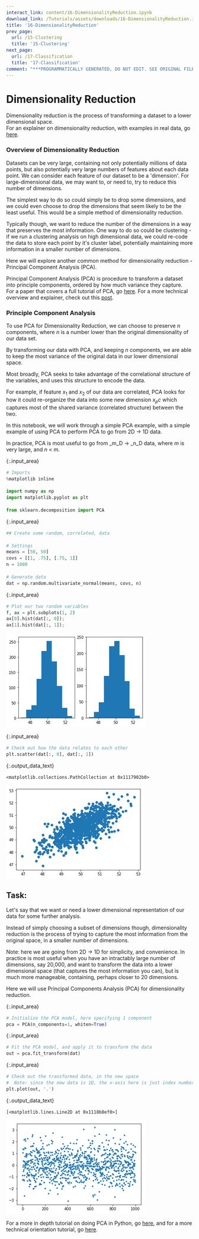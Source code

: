 ```yaml
---
interact_link: content/16-DimensionalityReduction.ipynb
download_link: /Tutorials/assets/downloads/16-DimensionalityReduction.ipynb.zip
title: '16-DimensionalityReduction'
prev_page:
  url: /15-Clustering
  title: '15-Clustering'
next_page:
  url: /17-Classification
  title: '17-Classification'
comment: "***PROGRAMMATICALLY GENERATED, DO NOT EDIT. SEE ORIGINAL FILES IN /content***"
---
```


# Dimensionality Reduction

<div class="alert alert-success">
Dimensionality reduction is the process of transforming a dataset to a lower dimensional space. 
</div>

<div class="alert alert-info">
For an explainer on dimensionality reduction, with examples in real data, go
<a href="http://colah.github.io/posts/2014-10-Visualizing-MNIST/" class="alert-link">here</a>.
</div>

### Overview of Dimensionality Reduction

Datasets can be very large, containing not only potentially millions of data points, but also potentially very large numbers of features about each data point. We can consider each feature of our dataset to be a 'dimension'. For large-dimensional data, we may want to, or need to, try to reduce this number of dimensions. 

The simplest way to do so could simply be to drop some dimensions, and we could even choose to drop the dimensions that seem likely to be the least useful. This would be a simple method of dimensionality reduction. 

Typically though, we want to reduce the number of the dimensions in a way that preserves the most information. One way to do so could be clustering - if we run a clustering analysis on high dimensional data, we could re-code the data to store each point by it's cluster label, potentially maintaining more information in a smaller number of dimensions. 

Here we will explore another common method for dimensionality reduction - Principal Component Analysis (PCA). 

<div class="alert alert-success">
Principal Component Analysis (PCA) is procedure to transform a dataset into principle components, ordered by how much variance they capture.
</div>

<div class="alert alert-info">
For a paper that covers a full tutorial of PCA, go 
<a href="https://arxiv.org/pdf/1404.1100.pdf" class="alert-link">here</a>.
For a more technical overview and explainer, check out this 
<a href="http://alexhwilliams.info/itsneuronalblog/2016/03/27/pca/" class="alert-link">post</a>.
</div>

### Principle Component Analysis

To use PCA for Dimensionality Reduction, we can choose to preserve _n_ components, where _n_ is a number lower than the original dimensionality of our data set. 

By transforming our data with PCA, and keeping _n_ components, we are able to keep the most variance of the original data in our lower dimensional space.

Most broadly, PCA seeks to take advantage of the correlational structure of the variables, and uses this structure to encode the data. 

For example, if feature $x_1$ and $x_2$ of our data are correlated, PCA looks for how it could re-organize the data into some new dimension $x_pc$ which captures most of the shared variance (correlated structure) between the two. 

In this notebook, we will work through a simple PCA example, with a simple example of using PCA to perform PCA to go from 2D -> 1D data. 

In practice, PCA is most useful to go from _m_D -> _n_D data, where _m_ is very large, and _n_ < _m_. 



{:.input_area}
```python
# Imports
%matplotlib inline

import numpy as np
import matplotlib.pyplot as plt

from sklearn.decomposition import PCA
```




{:.input_area}
```python
## Create some random, correlated, data

# Settings
means = [50, 50]
covs = [[1, .75], [.75, 1]]
n = 1000

# Generate data
dat = np.random.multivariate_normal(means, covs, n)
```




{:.input_area}
```python
# Plot our two random variables
f, ax = plt.subplots(1, 2)
ax[0].hist(dat[:, 0]);
ax[1].hist(dat[:, 1]);
```



![png](../images/build/16-DimensionalityReduction_7_0.png)




{:.input_area}
```python
# Check out how the data relates to each other
plt.scatter(dat[:, 0], dat[:, 1])
```





{:.output_data_text}
```
<matplotlib.collections.PathCollection at 0x1117902b0>
```




![png](../images/build/16-DimensionalityReduction_8_1.png)


## Task:

Let's say that we want or need a lower dimensional representation of our data for some further analysis. 

Instead of simply choosing a subset of dimensions though, dimensionality reduction is the process of trying to capture the most information from the original space, in a smaller number of dimensions.

Note: here we are going from 2D -> 1D for simplicity, and convenience. In practice is most useful when you have an intractably large number of dimensions, say 20,000, and want to transform the data into a lower dimensional space (that captures the most information you can), but is much more manageable, containing, perhaps closer to 20 dimensions. 

Here we will use Principal Components Analysis (PCA) for dimensionality reduction.



{:.input_area}
```python
# Initialize the PCA model, here specifying 1 component
pca = PCA(n_components=1, whiten=True)
```




{:.input_area}
```python
# Fit the PCA model, and apply it to transform the data
out = pca.fit_transform(dat)
```




{:.input_area}
```python
# Check out the transformed data, in the new space
#  Note: since the new data is 1D, the x-axis here is just index number
plt.plot(out, '.')
```





{:.output_data_text}
```
[<matplotlib.lines.Line2D at 0x1118b8ef0>]
```




![png](../images/build/16-DimensionalityReduction_12_1.png)


<div class="alert alert-info">
For a more in depth tutorial on doing PCA in Python, go
<a href="https://towardsdatascience.com/pca-using-python-scikit-learn-e653f8989e60" class="alert-link">here</a>,
and for a more technical orientation tutorial, go
<a href="http://sebastianraschka.com/Articles/2015_pca_in_3_steps.html" class="alert-link">here</a>.
</div>

